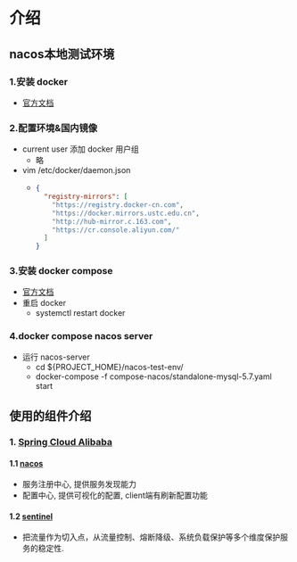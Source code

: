# 介绍
## nacos本地测试环境
### 1.安装 docker
- [官方文档](https://docs.docker.com/engine/install/centos/)
### 2.配置环境&国内镜像
- current user 添加 docker 用户组
  - 略
- vim /etc/docker/daemon.json
  - ```json
    {
      "registry-mirrors": [
        "https://registry.docker-cn.com",
        "https://docker.mirrors.ustc.edu.cn",
        "http://hub-mirror.c.163.com",
        "https://cr.console.aliyun.com/"
      ]
    }
    ```
### 3.安装 docker compose
- [官方文档](https://docs.docker.com/compose/install/)
- 重启 docker
  - systemctl restart docker
### 4.docker compose nacos server
- 运行 nacos-server
  - cd ${PROJECT_HOME}/nacos-test-env/
  - docker-compose -f compose-nacos/standalone-mysql-5.7.yaml start

## 使用的组件介绍
### 1. [Spring Cloud Alibaba](https://github.com/alibaba/spring-cloud-alibaba/blob/master/README-zh.md)
#### 1.1 [nacos](https://github.com/alibaba/Nacos)
- 服务注册中心, 提供服务发现能力
- 配置中心, 提供可视化的配置, client端有刷新配置功能
#### 1.2 [sentinel](https://github.com/alibaba/Sentinel)
- 把流量作为切入点，从流量控制、熔断降级、系统负载保护等多个维度保护服务的稳定性.


